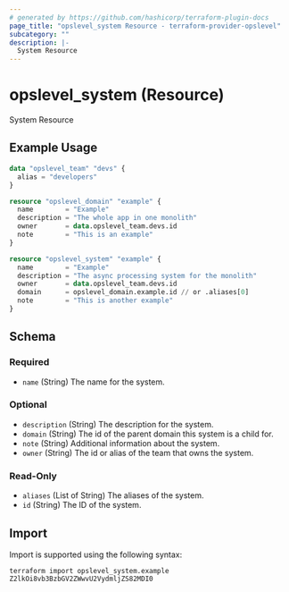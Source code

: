```yaml
---
# generated by https://github.com/hashicorp/terraform-plugin-docs
page_title: "opslevel_system Resource - terraform-provider-opslevel"
subcategory: ""
description: |-
  System Resource
---
```


# opslevel_system (Resource)

System Resource

## Example Usage

```terraform
data "opslevel_team" "devs" {
  alias = "developers"
}

resource "opslevel_domain" "example" {
  name        = "Example"
  description = "The whole app in one monolith"
  owner       = data.opslevel_team.devs.id
  note        = "This is an example"
}

resource "opslevel_system" "example" {
  name        = "Example"
  description = "The async processing system for the monolith"
  owner       = data.opslevel_team.devs.id
  domain      = opslevel_domain.example.id // or .aliases[0]
  note        = "This is another example"
}
```

<!-- schema generated by tfplugindocs -->
## Schema

### Required

- `name` (String) The name for the system.

### Optional

- `description` (String) The description for the system.
- `domain` (String) The id of the parent domain this system is a child for.
- `note` (String) Additional information about the system.
- `owner` (String) The id or alias of the team that owns the system.

### Read-Only

- `aliases` (List of String) The aliases of the system.
- `id` (String) The ID of the system.

## Import

Import is supported using the following syntax:

```shell
terraform import opslevel_system.example Z2lkOi8vb3BzbGV2ZWwvU2VydmljZS82MDI0
```
